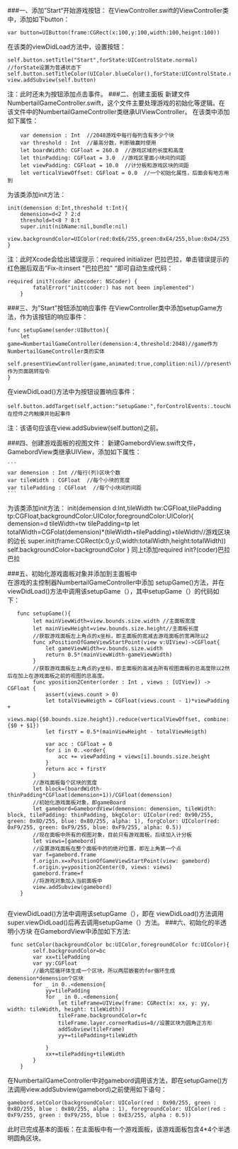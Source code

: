 ###一、添加”Start“开始游戏按钮：
在ViewController.swift的ViewController类中，添加如下button：


```
var button=UIButton(frame:CGRect(x:100,y:100,width:100,heignt:100))
```


在该类的viewDidLoad方法中，设置按钮：


```
self.button.setTitle("Start",forState:UIControlState.normal)  //forState设置为普通状态下
self.button.setTitleColor(UIColor.blueColor(),forState:UIControlState.normal)
view.addSubview(self.button)
```


注：此时还未为按钮添加点击事件。
###二、创建主面板
新建文件NumbertailGameController.swift，这个文件主要处理游戏的初始化等逻辑。在该文件中的NumbertailGameController类继承UIViewController。
在该类中添加如下属性：
 

```
    var demension : Int  //2048游戏中每行每列含有多少个块
    var threshold : Int  //最高分数，判断输赢时使用
    let boardWidth: CGFloat = 260.0  //游戏区域的长度和高度
    let thinPadding: CGFloat = 3.0  //游戏区里面小块间的间距
    let viewPadding: CGFloat = 10.0  //计分板和游戏区块的间距
    let verticalViewOffset: CGFloat = 0.0  //一个初始化属性，后面会有地方用到
```
为该类添加init方法：


```
init(demension d:Int,threshold t:Int){
    demension=d<2 ? 2:d
    threshold=t<8 ? 8:t
    super.init(nibName:nil,bundle:nil)
    view.backgroundColor=UIColor(red:0xE6/255,green:0xE4/255,blue:0xD4/255,alpha:1)
}
```


注：此时Xcode会给出错误提示：required initializer 巴拉巴拉，单击错误提示的红色圈后双击”Fix-it:insert "巴拉巴拉" “即可自动生成代码：


```
required init?(coder aDecoder: NSCoder) {
        fatalError("init(coder:) has not been implemented")
    }
```
###三、为”Start"按钮添加响应事件
在ViewController类中添加setupGame方法，作为该按钮的响应事件：


```
func setupGame(sender:UIButton){
    let game=NumbertailGameController(demension:4,threshold:2048)//game作为NumbertailGameController类的实体
    self.presentViewController(game,animated:true,complition:nil)//presentViewControllerz作为页面跳转指令
}
```


在viewDidLoad()方法中为按钮设置响应事件：


```
self.button.addTarget(self,action:"setupGame:",forControlEvents:.touchUpInside)//touchUpInside：在控件之内触摸并抬起事件
```


注：该语句应该在view.addSubview(self.button)之前。

###四、创建游戏面板的视图文件：
新建GamebordView.swift文件，GamebordView类继承UIView，添加如下属性：
    
    
    ```
    var demension : Int //每行(列)区块个数
    var tileWidth : CGFloat  //每个小块的宽度
    var tilePadding : CGFloat  //每个小块间的间距
    ```
为该类添加init方法：
init(demension d:Int,tileWidth tw:CGFloat,tilePadding tp:CGFloat,backgroundColor:UIColor,foregroundColor:UIColor){
    demension=d
    tileWidth=tw
    tilePadding=tp
    let totalWidth=CGFolat(demension)*(tileWidth+tilePadding)+tileWidth//游戏区块的边长
    super.init(frame:CGRect(x:0,y:0,width:totalWidth,height:totalWidth))
    self.backgroundColor=backgroundColor
}
同上t添加required init?(coder)巴拉巴拉


###五、初始化游戏面板对象并添加到主面板中    
在游戏的主控制器NumbertailGameController中添加 setupGame()方法，并在viewDidLoad()方法中调用该setupGame（），其中setupGame（）的代码如下：
 

```
   func setupGame(){
        let mainViewWidth=view.bounds.size.width //主面板宽度
        let mainViewHeight=view.bounds.size.height//主面板长度
        //获取游戏面板左上角点的x坐标，即主面板的宽减去游戏面板的宽再除以2
        func xPositionOfGameViewStartPoint(view v:UIView)->CGFloat{
            let gameViewWidth=v.bounds.size.width
            return 0.5*(mainViewWidth-gameViewWidth)
        }
        //获取游戏面板左上角点的y坐标，即主面板的高减去所有视图面板的总高度除以2然后在加上在游戏面板之前的视图的总高度。
        func yposition2Center(order : Int , views : [UIView]) -> CGFloat {
            assert(views.count > 0)
            let totalViewHeigth = CGFloat(views.count - 1)*viewPadding +
                views.map({$0.bounds.size.height}).reduce(verticalViewOffset, combine: {$0 + $1})
            let firstY = 0.5*(mainViewHeight - totalViewHeigth)
            
            var acc : CGFloat = 0
            for i in 0..<order{
                acc += viewPadding + views[i].bounds.size.height
            }
            return acc + firstY
        }
        //游戏面板每个区块的宽度
        let block=(boardWidth-thinPadding*CGFloat(demension+1))/CGFloat(demension)
        //初始化游戏面板对象，即gameBoard
        let gamebord=GamebordView(demension: demension, tileWidth: block, tilePadding: thinPadding, bkgColor: UIColor(red: 0x90/255, green: 0x8D/255, blue: 0x80/255, alpha: 1), forgColor: UIColor(red: 0xF9/255, green: 0xF9/255, blue: 0xF9/255, alpha: 0.5))
        //现在面板中所有的视图对象，目前只有游戏面板，后续加入计分板
        let views=[gamebord]
        //设置游戏面板在整个面板中的的绝对位置，即左上角第一个点
        var f=gamebord.frame
        f.origin.x=xPositionOfGameViewStartPoint(view: gamebord)
        f.origin.y=yposition2Center(0, views: views)
        gamebord.frame=f
        //将游戏对象加入当前面板中
        view.addSubview(gamebord)
    }


```   
在viewDidLoad()方法中调用该setupGame（），即在 viewDidLoad()方法调用super.viewDidLoad()后再去调用setupGame（）方法。
###六、初始化的半透明小方块
在GamebordView中添加如下方法:
 

```
 func setColor(backgroundColor bc:UIColor,foregroundColor fc:UIColor){
        self.backgroundColor=bc
        var xx=tilePadding
        var yy:CGFloat
        //最内层循环体生成一个区块，所以两层嵌套的for循环生成demension*demension个区块
        for _ in 0..<demension{
            yy=tilePadding
            for _ in 0..<demension{
                let tileFrame=UIView(frame: CGRect(x: xx, y: yy, width: tileWidth, height: tileWidth))
                tileFrame.backgroundColor=fc
                tileFrame.layer.cornerRadius=8//设置区块为圆角正方形
                addSubview(tileFrame)
                yy+=tilePadding+tileWidth
            
            }
            xx+=tilePadding+tileWidth
        }
    }
```


在NumbertailGameController中对gamebord调用该方法，即在setupGame()方法调用view.addSubview(gamebord)之前使用如下语句：


```
gamebord.setColor(backgroundColor: UIColor(red : 0x90/255, green : 0x8D/255, blue : 0x80/255, alpha : 1), foregroundColor: UIColor(red : 0xF9/255, green : 0xF9/255, blue : 0xE3/255, alpha : 0.5))
```


此时已完成基本的面板：在主面板中有一个游戏面板，该游戏面板包含4*4个半透明圆角区块。

















    
    

